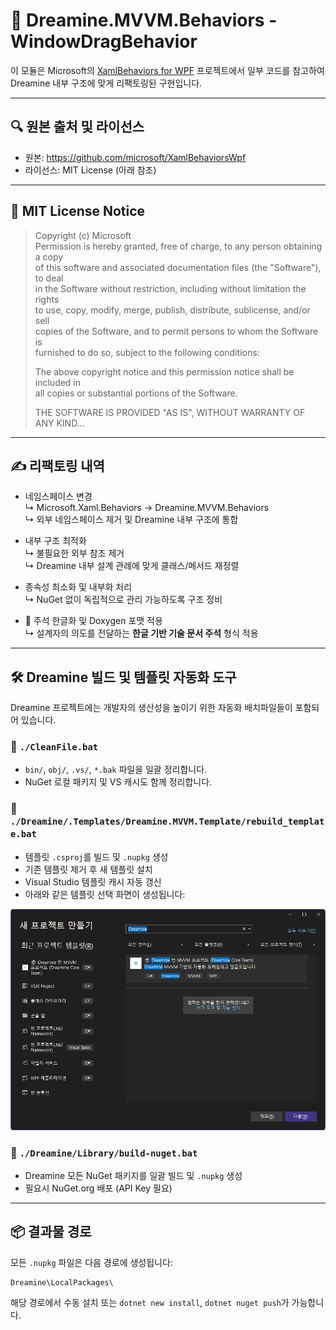 # 📄 Dreamine.MVVM.Behaviors - WindowDragBehavior

이 모듈은 Microsoft의 [XamlBehaviors for WPF](https://github.com/microsoft/XamlBehaviorsWpf) 프로젝트에서 일부 코드를 참고하여 Dreamine 내부 구조에 맞게 리팩토링된 구현입니다.

---

## 🔍 원본 출처 및 라이선스

- 원본: https://github.com/microsoft/XamlBehaviorsWpf  
- 라이선스: MIT License (아래 참조)

---

## 📜 MIT License Notice

> Copyright (c) Microsoft  
> Permission is hereby granted, free of charge, to any person obtaining a copy  
> of this software and associated documentation files (the "Software"), to deal  
> in the Software without restriction, including without limitation the rights  
> to use, copy, modify, merge, publish, distribute, sublicense, and/or sell  
> copies of the Software, and to permit persons to whom the Software is  
> furnished to do so, subject to the following conditions:
> 
> The above copyright notice and this permission notice shall be included in  
> all copies or substantial portions of the Software.
> 
> THE SOFTWARE IS PROVIDED "AS IS", WITHOUT WARRANTY OF ANY KIND...

---

## ✍️ 리팩토링 내역

- 네임스페이스 변경  
  ↳ Microsoft.Xaml.Behaviors → Dreamine.MVVM.Behaviors  
  ↳ 외부 네임스페이스 제거 및 Dreamine 내부 구조에 통합

- 내부 구조 최적화  
  ↳ 불필요한 외부 참조 제거  
  ↳ Dreamine 내부 설계 관례에 맞게 클래스/메서드 재정렬

- 종속성 최소화 및 내부화 처리  
  ↳ NuGet 없이 독립적으로 관리 가능하도록 구조 정비

- 💬 주석 한글화 및 Doxygen 포맷 적용  
  ↳ 설계자의 의도를 전달하는 **한글 기반 기술 문서 주석** 형식 적용

---

## 🛠️ Dreamine 빌드 및 템플릿 자동화 도구

Dreamine 프로젝트에는 개발자의 생산성을 높이기 위한 자동화 배치파일들이 포함되어 있습니다.

### 🔹 `./CleanFile.bat`
- `bin/`, `obj/`, `.vs/`, `*.bak` 파일을 일괄 정리합니다.
- NuGet 로컬 패키지 및 VS 캐시도 함께 정리합니다.

### 🔹 `./Dreamine/.Templates/Dreamine.MVVM.Template/rebuild_template.bat`
- 템플릿 `.csproj`를 빌드 및 `.nupkg` 생성
- 기존 템플릿 제거 후 새 템플릿 설치
- Visual Studio 템플릿 캐시 자동 갱신  
- 아래와 같은 템플릿 선택 화면이 생성됩니다:

![template_preview](./Dreamine.MVVM.Template.preview.png)

### 🔹 `./Dreamine/Library/build-nuget.bat`
- Dreamine 모든 NuGet 패키지를 일괄 빌드 및 `.nupkg` 생성
- 필요시 NuGet.org 배포 (API Key 필요)

---

## 📦 결과물 경로

모든 `.nupkg` 파일은 다음 경로에 생성됩니다:

```
Dreamine\LocalPackages\
```

해당 경로에서 수동 설치 또는 `dotnet new install`, `dotnet nuget push`가 가능합니다.

